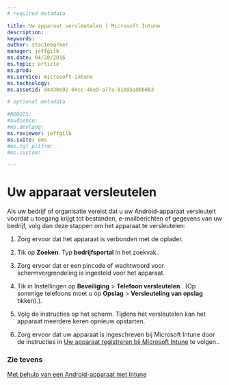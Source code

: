 ```yaml
---
# required metadata

title: Uw apparaat versleutelen | Microsoft Intune
description:
keywords:
author: staciebarker
manager: jeffgilb
ms.date: 04/28/2016
ms.topic: article
ms.prod:
ms.service: microsoft-intune
ms.technology:
ms.assetid: d4430e92-04cc-48e9-a77a-81b95a90b6b3

# optional metadata

#ROBOTS:
#audience:
#ms.devlang:
ms.reviewer: jeffgilb
ms.suite: ems
#ms.tgt_pltfrm:
#ms.custom:

---
```



# Uw apparaat versleutelen

Als uw bedrijf of organisatie vereist dat u uw Android-apparaat versleutelt voordat u toegang krijgt tot bestanden, e-mailberichten of gegevens van uw bedrijf, volg dan deze stappen om het apparaat te versleutelen:

1.  Zorg ervoor dat het apparaat is verbonden met de oplader.

2.  Tik op **Zoeken**. Typ **bedrijfsportal** in het zoekvak..

3.  Zorg ervoor dat er een pincode of wachtwoord voor schermvergrendeling is ingesteld voor het apparaat.

4.  Tik in Instellingen op **Beveiliging** &gt; **Telefoon versleutelen**..
    (Op sommige telefoons moet u op **Opslag** &gt; **Versleuteling van opslag** tikken).).

5.  Volg de instructies op het scherm. Tijdens het versleutelen kan het apparaat meerdere keren opnieuw opstarten.

6.  Zorg ervoor dat uw apparaat is ingeschreven bij Microsoft Intune door de instructies in [Uw apparaat registreren bij Microsoft Intune](enroll-your-device-in-Intune-android.md) te volgen..

### Zie tevens
[Met behulp van een Android-apparaat met Intune](using-your-android-device-with-intune.md)



<!--HONumber=May16_HO1-->


